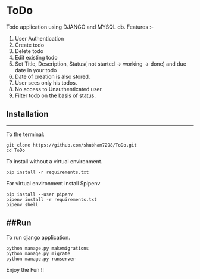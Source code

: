 # ToDo
Todo application using DJANGO and MYSQL db.
 Features :-
 1) User Authentication
 2) Create todo
 3) Delete todo
 4) Edit existing todo
 5) Set Title, Description, Status( not started -> working -> done) and due date in your todo
 6) Date of creation is also stored.
 7) User sees only his todos.
 8) No access to Unauthenticated user.
 9) Filter todo on the basis of status.

 ## Installation
 ------------
 To the terminal:
```
git clone https://github.com/shubham7298/ToDo.git
cd ToDo
```
To install without a virtual environment.
```
pip install -r requirements.txt
```
For virtual environment install $pipenv
```
pip install --user pipenv
pipenv install -r requirements.txt
pipenv shell
```

##Run
 ------------
 To run django application.
```
python manage.py makemigrations
python manage.py migrate
python manage.py runserver
 ```

 Enjoy the Fun !!